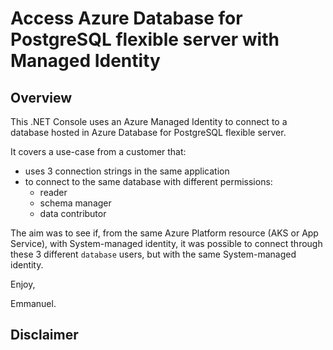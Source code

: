 # Access Azure Database for PostgreSQL flexible server with Managed Identity

## Overview

This .NET Console uses an Azure Managed Identity to connect to a database hosted in Azure Database for PostgreSQL flexible server.

It covers a use-case from a customer that:

- uses 3 connection strings in the same application
- to connect to the same database with different permissions:
  - reader
  - schema manager
  - data contributor

The aim was to see if, from the same Azure Platform resource (AKS or App Service), with System-managed identity, it was possible to connect through these 3 different `database` users, but with the same System-managed identity.

Enjoy,

Emmanuel.

## Disclaimer

